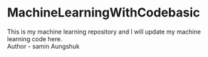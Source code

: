 # MachineLearningWithCodebasic
This is my machine learning repository and I will update my machine learning code here.
<br>
Author - samin Aungshuk
